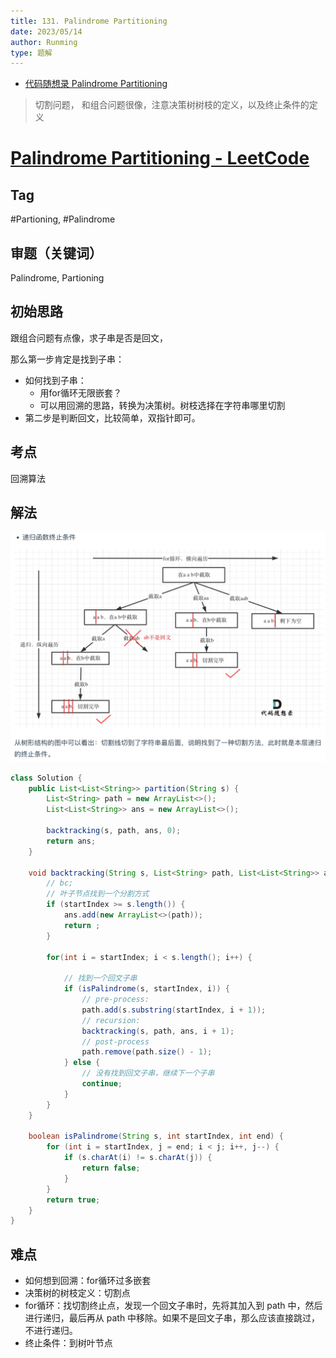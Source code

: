 ```yaml
---
title: 131. Palindrome Partitioning
date: 2023/05/14
author: Runming
type: 题解
---
```

- [代码随想录 Palindrome Partitioning](https://programmercarl.com/0131.%E5%88%86%E5%89%B2%E5%9B%9E%E6%96%87%E4%B8%B2.html#c-%E6%95%B4%E4%BD%93%E4%BB%A3%E7%A0%81)

> 切割问题， 和组合问题很像，注意决策树树枝的定义，以及终止条件的定义
# [Palindrome Partitioning - LeetCode](https://leetcode.com/problems/palindrome-partitioning/description/)

## Tag
#Partioning, #Palindrome

## 审题（关键词） 
Palindrome, Partioning


## 初始思路  
跟组合问题有点像，求子串是否是回文，  

那么第一步肯定是找到子串：  
- 如何找到子串：
  - 用for循环无限嵌套？
  - 可以用回溯的思路，转换为决策树。树枝选择在字符串哪里切割
- 第二步是判断回文，比较简单，双指针即可。


## 考点  
回溯算法


## 解法  
![Palindrome Partitioning](attachment/Palindrome-Partitioning.png)

```java
class Solution {
    public List<List<String>> partition(String s) {
        List<String> path = new ArrayList<>();
        List<List<String>> ans = new ArrayList<>();

        backtracking(s, path, ans, 0);
        return ans;
    }

    void backtracking(String s, List<String> path, List<List<String>> ans, int startIndex) {
        // bc;
        // 叶子节点找到一个分割方式
        if (startIndex >= s.length()) {
            ans.add(new ArrayList<>(path));
            return ;
        }

        for(int i = startIndex; i < s.length(); i++) {

            // 找到一个回文子串
            if (isPalindrome(s, startIndex, i)) {
                // pre-process:
                path.add(s.substring(startIndex, i + 1));
                // recursion:
                backtracking(s, path, ans, i + 1);
                // post-process
                path.remove(path.size() - 1);
            } else {
                // 没有找到回文子串，继续下一个子串
                continue;
            }
        }
    }

    boolean isPalindrome(String s, int startIndex, int end) {
        for (int i = startIndex, j = end; i < j; i++, j--) {
            if (s.charAt(i) != s.charAt(j)) {
                return false;
            }
        }
        return true;
    }
}
```

## 难点
- 如何想到回溯：for循环过多嵌套
- 决策树的树枝定义：切割点
- for循环：找切割终止点，发现一个回文子串时，先将其加入到 path 中，然后进行递归，最后再从 path 中移除。如果不是回文子串，那么应该直接跳过，不进行递归。
- 终止条件：到树叶节点
